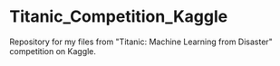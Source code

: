 # Titanic_Competition_Kaggle
Repository for my files from "Titanic: Machine Learning from Disaster" competition on Kaggle.
